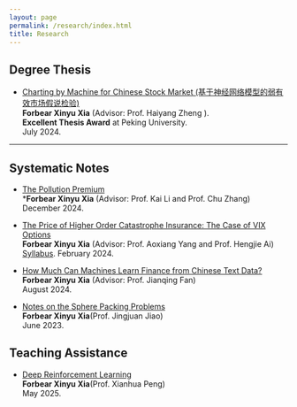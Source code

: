 ```yaml
---
layout: page
permalink: /research/index.html
title: Research
---
```


## Degree Thesis  

- [Charting by Machine for Chinese Stock Market (基于神经网络模型的弱有效市场假说检验)](https://zhenpeng-li.github.io/mypaper/Thesis.pdf)<br>**Forbear Xinyu Xia** (Advisor: Prof. Haiyang Zheng ).<br>**Excellent Thesis Award** at Peking University.<br>July 2024.<br>

---

## Systematic Notes 

- [The Pollution Premium](https://zhenpeng-li.github.io/mypaper/Norms_in_Motivic_Homotopy_Theory.pdf)<br>***Forbear Xinyu Xia** (Advisor: Prof. Kai Li and Prof. Chu Zhang)<br>December 2024.


- [The Price of Higher Order Catastrophe Insurance: The Case of VIX Options](https://zhenpeng-li.github.io/mypaper/telescope.pdf)<br>**Forbear Xinyu Xia** (Advisor: Prof. Aoxiang Yang and Prof. Hengjie Ai)<br> [Syllabus](https://zhenpeng-li.github.io/mypaper/syllabus_telescope.pdf). February 2024.<br>

- [How Much Can Machines Learn Finance from Chinese Text Data?](https://math.uchicago.edu/~may/REU2023/REUPapers/Li,Zhenpeng.pdf)<br>**Forbear Xinyu Xia** (Advisor: Prof. Jianqing Fan)<br>August 2024.<br>

- [Notes on the Sphere Packing Problems](https://zhenpeng-li.github.io/mypaper/A_Concise_Explanation_of_the_Sphere_Packing_Problem_in_Dimension_8.pdf)<br> **Forbear Xinyu Xia**(Prof. Jingjuan Jiao) <br>June 2023.<br>

## Teaching Assistance
- [Deep Reinforcement Learning](https://zhenpeng-li.github.io/mypaper/Conjecture_for_Cusp_Forms_of_Weight_Zero.pdf)<br> **Forbear Xinyu Xia**(Prof.  Xianhua Peng) <br>May 2025.<br>

<br>
